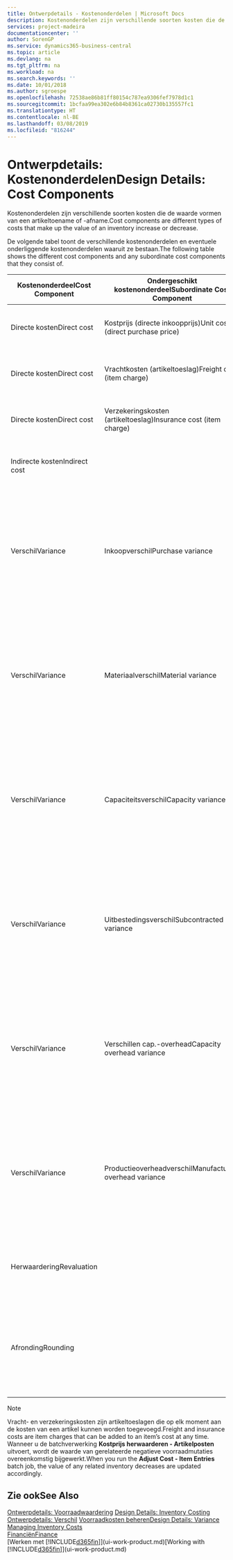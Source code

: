 ```yaml
---
title: Ontwerpdetails - Kostenonderdelen | Microsoft Docs
description: Kostenonderdelen zijn verschillende soorten kosten die de waarde vormen van een artikeltoename of -afname.
services: project-madeira
documentationcenter: ''
author: SorenGP
ms.service: dynamics365-business-central
ms.topic: article
ms.devlang: na
ms.tgt_pltfrm: na
ms.workload: na
ms.search.keywords: ''
ms.date: 10/01/2018
ms.author: sgroespe
ms.openlocfilehash: 72538ae86b81ff80154c787ea9306fef7978d1c1
ms.sourcegitcommit: 1bcfaa99ea302e6b84b8361ca02730b135557fc1
ms.translationtype: HT
ms.contentlocale: nl-BE
ms.lasthandoff: 03/08/2019
ms.locfileid: "816244"
---
```

# <a name="design-details-cost-components"></a><span data-ttu-id="f43df-103">Ontwerpdetails: Kostenonderdelen</span><span class="sxs-lookup"><span data-stu-id="f43df-103">Design Details: Cost Components</span></span>
<span data-ttu-id="f43df-104">Kostenonderdelen zijn verschillende soorten kosten die de waarde vormen van een artikeltoename of -afname.</span><span class="sxs-lookup"><span data-stu-id="f43df-104">Cost components are different types of costs that make up the value of an inventory increase or decrease.</span></span>  

 <span data-ttu-id="f43df-105">De volgende tabel toont de verschillende kostenonderdelen en eventuele onderliggende kostenonderdelen waaruit ze bestaan.</span><span class="sxs-lookup"><span data-stu-id="f43df-105">The following table shows the different cost components and any subordinate cost components that they consist of.</span></span>  

|<span data-ttu-id="f43df-106">Kostenonderdeel</span><span class="sxs-lookup"><span data-stu-id="f43df-106">Cost Component</span></span>|<span data-ttu-id="f43df-107">Ondergeschikt kostenonderdeel</span><span class="sxs-lookup"><span data-stu-id="f43df-107">Subordinate Cost Component</span></span>|<span data-ttu-id="f43df-108">Description</span><span class="sxs-lookup"><span data-stu-id="f43df-108">Description</span></span>|  
|--------------------|--------------------------------|---------------------------------------|  
|<span data-ttu-id="f43df-109">Directe kosten</span><span class="sxs-lookup"><span data-stu-id="f43df-109">Direct cost</span></span>|<span data-ttu-id="f43df-110">Kostprijs (directe inkoopprijs)</span><span class="sxs-lookup"><span data-stu-id="f43df-110">Unit cost (direct purchase price)</span></span>|<span data-ttu-id="f43df-111">Kosten die kunnen worden herleid tot een kostenobject.</span><span class="sxs-lookup"><span data-stu-id="f43df-111">Cost that can be traced to a cost object.</span></span>|  
|<span data-ttu-id="f43df-112">Directe kosten</span><span class="sxs-lookup"><span data-stu-id="f43df-112">Direct cost</span></span>|<span data-ttu-id="f43df-113">Vrachtkosten (artikeltoeslag)</span><span class="sxs-lookup"><span data-stu-id="f43df-113">Freight cost (item charge)</span></span>|<span data-ttu-id="f43df-114">Kosten die kunnen worden herleid tot een kostenobject.</span><span class="sxs-lookup"><span data-stu-id="f43df-114">Cost that can be traced to a cost object.</span></span>|  
|<span data-ttu-id="f43df-115">Directe kosten</span><span class="sxs-lookup"><span data-stu-id="f43df-115">Direct cost</span></span>|<span data-ttu-id="f43df-116">Verzekeringskosten (artikeltoeslag)</span><span class="sxs-lookup"><span data-stu-id="f43df-116">Insurance cost (item charge)</span></span>|<span data-ttu-id="f43df-117">Kosten die kunnen worden herleid tot een kostenobject.</span><span class="sxs-lookup"><span data-stu-id="f43df-117">Cost that can be traced to a cost object.</span></span>|  
|<span data-ttu-id="f43df-118">Indirecte kosten</span><span class="sxs-lookup"><span data-stu-id="f43df-118">Indirect cost</span></span>||<span data-ttu-id="f43df-119">Kosten die niet kunnen worden herleid tot een kostenobject.</span><span class="sxs-lookup"><span data-stu-id="f43df-119">Cost that cannot be traced to a cost object.</span></span>|  
|<span data-ttu-id="f43df-120">Verschil</span><span class="sxs-lookup"><span data-stu-id="f43df-120">Variance</span></span>|<span data-ttu-id="f43df-121">Inkoopverschil</span><span class="sxs-lookup"><span data-stu-id="f43df-121">Purchase variance</span></span>|<span data-ttu-id="f43df-122">Het verschil tussen werkelijke kosten en de vaste verrekenprijs. Wordt uitsluitend geboekt voor artikelen met de waarderingsmethode **Standaard**.</span><span class="sxs-lookup"><span data-stu-id="f43df-122">The difference between actual and standard costs, which is only posted for items using the **Standard** costing method.</span></span>|  
|<span data-ttu-id="f43df-123">Verschil</span><span class="sxs-lookup"><span data-stu-id="f43df-123">Variance</span></span>|<span data-ttu-id="f43df-124">Materiaalverschil</span><span class="sxs-lookup"><span data-stu-id="f43df-124">Material variance</span></span>|<span data-ttu-id="f43df-125">Het verschil tussen werkelijke kosten en de vaste verrekenprijs. Wordt uitsluitend geboekt voor artikelen met de waarderingsmethode **Standaard**.</span><span class="sxs-lookup"><span data-stu-id="f43df-125">The difference between actual and standard costs, which is only posted for items using the **Standard** costing method.</span></span>|  
|<span data-ttu-id="f43df-126">Verschil</span><span class="sxs-lookup"><span data-stu-id="f43df-126">Variance</span></span>|<span data-ttu-id="f43df-127">Capaciteitsverschil</span><span class="sxs-lookup"><span data-stu-id="f43df-127">Capacity variance</span></span>|<span data-ttu-id="f43df-128">Het verschil tussen werkelijke kosten en de vaste verrekenprijs. Wordt uitsluitend geboekt voor artikelen met de waarderingsmethode **Standaard**.</span><span class="sxs-lookup"><span data-stu-id="f43df-128">The difference between actual and standard costs, which is only posted for items using the **Standard** costing method.</span></span>|  
|<span data-ttu-id="f43df-129">Verschil</span><span class="sxs-lookup"><span data-stu-id="f43df-129">Variance</span></span>|<span data-ttu-id="f43df-130">Uitbestedingsverschil</span><span class="sxs-lookup"><span data-stu-id="f43df-130">Subcontracted variance</span></span>|<span data-ttu-id="f43df-131">Het verschil tussen werkelijke kosten en de vaste verrekenprijs. Wordt uitsluitend geboekt voor artikelen met de waarderingsmethode **Standaard**.</span><span class="sxs-lookup"><span data-stu-id="f43df-131">The difference between actual and standard costs, which is only posted for items using the **Standard** costing method.</span></span>|  
|<span data-ttu-id="f43df-132">Verschil</span><span class="sxs-lookup"><span data-stu-id="f43df-132">Variance</span></span>|<span data-ttu-id="f43df-133">Verschillen cap.-overhead</span><span class="sxs-lookup"><span data-stu-id="f43df-133">Capacity overhead variance</span></span>|<span data-ttu-id="f43df-134">Het verschil tussen werkelijke kosten en de vaste verrekenprijs. Wordt uitsluitend geboekt voor artikelen met de waarderingsmethode **Standaard**.</span><span class="sxs-lookup"><span data-stu-id="f43df-134">The difference between actual and standard costs, which is only posted for items using the **Standard** costing method.</span></span>|  
|<span data-ttu-id="f43df-135">Verschil</span><span class="sxs-lookup"><span data-stu-id="f43df-135">Variance</span></span>|<span data-ttu-id="f43df-136">Productieoverheadverschil</span><span class="sxs-lookup"><span data-stu-id="f43df-136">Manufacturing overhead variance</span></span>|<span data-ttu-id="f43df-137">Het verschil tussen werkelijke kosten en de vaste verrekenprijs. Wordt uitsluitend geboekt voor artikelen met de waarderingsmethode **Standaard**.</span><span class="sxs-lookup"><span data-stu-id="f43df-137">The difference between actual and standard costs, which is only posted for items using the **Standard** costing method.</span></span>|  
|<span data-ttu-id="f43df-138">Herwaardering</span><span class="sxs-lookup"><span data-stu-id="f43df-138">Revaluation</span></span>||<span data-ttu-id="f43df-139">Waardevermindering of -vermeerdering van de huidige voorraadwaarde.</span><span class="sxs-lookup"><span data-stu-id="f43df-139">A depreciation or appreciation of the current inventory value.</span></span>|  
|<span data-ttu-id="f43df-140">Afronding</span><span class="sxs-lookup"><span data-stu-id="f43df-140">Rounding</span></span>||<span data-ttu-id="f43df-141">Restwaarden die ontstaan door de manier waarop de waardering van negatieve voorraadmutaties wordt berekend.</span><span class="sxs-lookup"><span data-stu-id="f43df-141">Residuals caused by the way in which valuation of inventory decreases are calculated.</span></span>|  

> [!NOTE]  
>  <span data-ttu-id="f43df-142">Vracht- en verzekeringskosten zijn artikeltoeslagen die op elk moment aan de kosten van een artikel kunnen worden toegevoegd.</span><span class="sxs-lookup"><span data-stu-id="f43df-142">Freight and insurance costs are item charges that can be added to an item’s cost at any time.</span></span> <span data-ttu-id="f43df-143">Wanneer u de batchverwerking **Kostprijs herwaarderen - Artikelposten** uitvoert, wordt de waarde van gerelateerde negatieve voorraadmutaties overeenkomstig bijgewerkt.</span><span class="sxs-lookup"><span data-stu-id="f43df-143">When you run the **Adjust Cost - Item Entries** batch job, the value of any related inventory decreases are updated accordingly.</span></span>  

## <a name="see-also"></a><span data-ttu-id="f43df-144">Zie ook</span><span class="sxs-lookup"><span data-stu-id="f43df-144">See Also</span></span>  
 <span data-ttu-id="f43df-145">[Ontwerpdetails: Voorraadwaardering](design-details-inventory-costing.md) </span><span class="sxs-lookup"><span data-stu-id="f43df-145">[Design Details: Inventory Costing](design-details-inventory-costing.md) </span></span>  
 <span data-ttu-id="f43df-146">[Ontwerpdetails: Verschil](design-details-variance.md) [Voorraadkosten beheren](finance-manage-inventory-costs.md)</span><span class="sxs-lookup"><span data-stu-id="f43df-146">[Design Details: Variance](design-details-variance.md) [Managing Inventory Costs](finance-manage-inventory-costs.md)</span></span>  
 [<span data-ttu-id="f43df-147">Financiën</span><span class="sxs-lookup"><span data-stu-id="f43df-147">Finance</span></span>](finance.md)  
 <span data-ttu-id="f43df-148">[Werken met [!INCLUDE[d365fin](includes/d365fin_md.md)]](ui-work-product.md)</span><span class="sxs-lookup"><span data-stu-id="f43df-148">[Working with [!INCLUDE[d365fin](includes/d365fin_md.md)]](ui-work-product.md)</span></span>  
